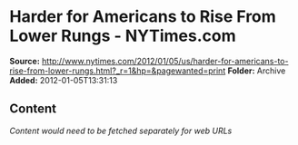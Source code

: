 # Harder for Americans to Rise From Lower Rungs - NYTimes.com

**Source:** http://www.nytimes.com/2012/01/05/us/harder-for-americans-to-rise-from-lower-rungs.html?_r=1&hp=&pagewanted=print
**Folder:** Archive
**Added:** 2012-01-05T13:31:13




## Content
*Content would need to be fetched separately for web URLs*
